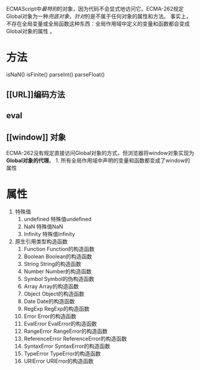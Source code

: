 ECMAScript中*最特别*的对象，因为代码不会显式地访问它。ECMA-262规定Global对象为一种*兜底对象*，*针对*的是不属于任何对象的属性和方法。
事实上，不存在全局变量或全局函数这种东西：全局作用域中定义的变量和函数都会变成Global对象的属性 。
# 方法
isNaN()
isFinite()
parseInt()
parseFloat()
## [[URL]]编码方法

## eval


## [[window]] 对象
ECMA-262没有规定直接访问Global对象的方式，但浏览器将window对象实现为**Global对象的代理**。
	1. 所有全局作用域中声明的变量和函数都变成了window的属性
# 属性
1. 特殊值
	1. undefined	特殊值undefined
	2. NaN	特殊值NaN
	3. Infinity	特殊值Infinity
2. 原生引用类型构造函数
	1. Function	Function的构造函数
	2. Boolean	Boolean的构造函数
	3. String	String的构造函数
	4. Number	Number的构造函数
	5. Symbol	Symbol的伪构造函数
	6. Array	Array的构造函数
	7. Object	Object的构造函数
	8. Date	Date的构造函数
	9. RegExp	RegExp的构造函数
	10. Error	Error的构造函数
	11. EvalError	EvalError的构造函数
	12. RangeError	RangeError的构造函数
	13. ReferenceError	ReferenceError的构造函数
	14. SyntaxError	SyntaxError的构造函数
	15. TypeError	TypeError的构造函数
	16. URIError	URIError的构造函数